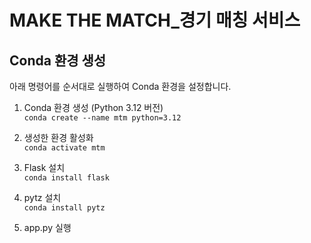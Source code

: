 # MAKE THE MATCH_경기 매칭 서비스

## Conda 환경 생성

아래 명령어를 순서대로 실행하여 Conda 환경을 설정합니다.

1. Conda 환경 생성 (Python 3.12 버전)  
`conda create --name mtm python=3.12`

2. 생성한 환경 활성화  
`conda activate mtm`

3. Flask 설치  
`conda install flask`

4. pytz 설치  
`conda install pytz`

5. app.py 실행
